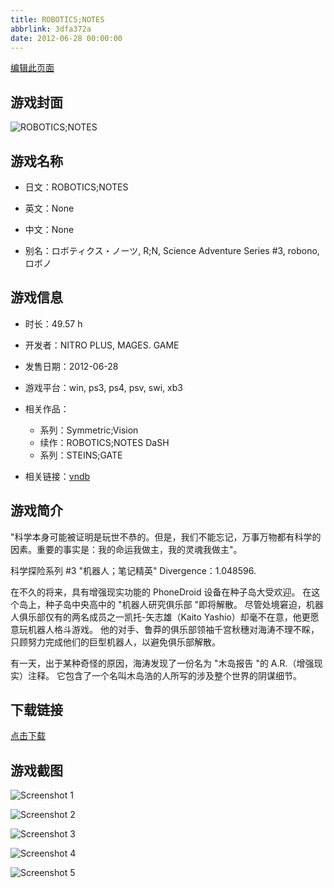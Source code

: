 ```yaml
---
title: ROBOTICS;NOTES
abbrlink: 3dfa372a
date: 2012-06-28 00:00:00
---
```

[编辑此页面](https://github.com/ACG-3/ADV3-source/blob/main/source/_posts/games/ROBOTICS%3BNOTES.md)

## 游戏封面

![ROBOTICS;NOTES](https%3A//pan.timero.xyz/onedrive/img_lib_001/ROBOTICS%3BNOTES_cover.avif)


## 游戏名称

- 日文：ROBOTICS;NOTES
- 英文：None
- 中文：None

- 别名：ロボティクス・ノーツ, R;N, Science Adventure Series #3, robono, ロボノ


## 游戏信息

- 时长：49.57 h
- 开发者：NITRO PLUS, MAGES. GAME
- 发售日期：2012-06-28
- 游戏平台：win, ps3, ps4, psv, swi, xb3
- 相关作品：
   - 系列：Symmetric;Vision
   - 续作：ROBOTICS;NOTES DaSH
   - 系列：STEINS;GATE

- 相关链接：[vndb](https://vndb.org/v5883)


## 游戏简介

"科学本身可能被证明是玩世不恭的。但是，我们不能忘记，万事万物都有科学的因素。重要的事实是：我的命运我做主，我的灵魂我做主"。

科学探险系列 #3 "机器人；笔记精英" Divergence：1.048596.

在不久的将来，具有增强现实功能的 PhoneDroid 设备在种子岛大受欢迎。
在这个岛上，种子岛中央高中的 "机器人研究俱乐部 "即将解散。
尽管处境窘迫，机器人俱乐部仅有的两名成员之一凯托-矢志雄（Kaito Yashio）却毫不在意，他更愿意玩机器人格斗游戏。
他的对手、鲁莽的俱乐部领袖千宫秋穗对海涛不理不睬，只顾努力完成他们的巨型机器人，以避免俱乐部解散。

有一天，出于某种奇怪的原因，海涛发现了一份名为 "木岛报告 "的 A.R.（增强现实）注释。
它包含了一个名叫木岛浩的人所写的涉及整个世界的阴谋细节。




## 下载链接

[点击下载](https://pan.timero.xyz/onedrive/adv_lib_001/ROBOTICS%3BNOTES)


## 游戏截图


![Screenshot 1](https%3A//pan.timero.xyz/onedrive/img_lib_001/ROBOTICS%3BNOTES_Screenshot_1.avif)

![Screenshot 2](https%3A//pan.timero.xyz/onedrive/img_lib_001/ROBOTICS%3BNOTES_Screenshot_2.avif)

![Screenshot 3](https%3A//pan.timero.xyz/onedrive/img_lib_001/ROBOTICS%3BNOTES_Screenshot_3.avif)

![Screenshot 4](https%3A//pan.timero.xyz/onedrive/img_lib_001/ROBOTICS%3BNOTES_Screenshot_4.avif)

![Screenshot 5](https%3A//pan.timero.xyz/onedrive/img_lib_001/ROBOTICS%3BNOTES_Screenshot_5.avif)

